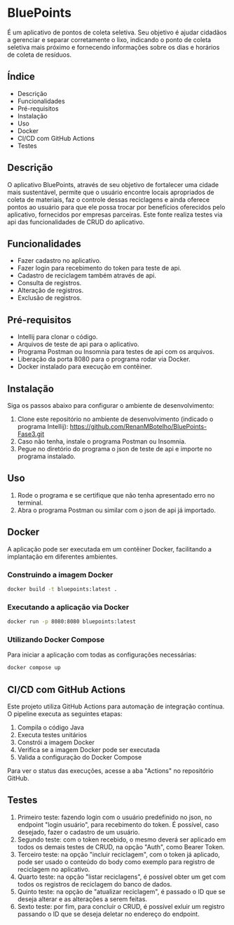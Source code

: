 # BluePoints

É um aplicativo de pontos de coleta seletiva. Seu objetivo é ajudar cidadãos a gerenciar e separar corretamente o lixo, indicando o ponto de coleta seletiva mais próximo e fornecendo informações sobre os dias e horários de coleta de resíduos.

## Índice

- Descrição
- Funcionalidades
- Pré-requisitos
- Instalação
- Uso
- Docker
- CI/CD com GitHub Actions
- Testes

## Descrição

O aplicativo BluePoints, através de seu objetivo de fortalecer uma cidade mais sustentável, permite que o usuário encontre locais apropriados de coleta de materiais, faz o controle dessas reciclagens e ainda oferece pontos ao usuário para que ele possa trocar por benefícios oferecidos pelo aplicativo, fornecidos por empresas parceiras.
Este fonte realiza testes via api das funcionalidades de CRUD do aplicativo.

## Funcionalidades

- Fazer cadastro no aplicativo.
- Fazer login para recebimento do token para teste de api.
- Cadastro de reciclagem também através de api.
- Consulta de registros.
- Alteração de registros.
- Exclusão de registros.

## Pré-requisitos

- Intellij para clonar o código.
- Arquivos de teste de api para o aplicativo.
- Programa Postman ou Insomnia para testes de api com os arquivos.
- Liberação da porta 8080 para o programa rodar via Docker.
- Docker instalado para execução em contêiner.

## Instalação

Siga os passos abaixo para configurar o ambiente de desenvolvimento:

1. Clone este repositório no ambiente de desenvolvimento (indicado o programa Intellij): https://github.com/RenanMBotelho/BluePoints-Fase3.git
2. Caso não tenha, instale o programa Postman ou Insomnia.
3. Pegue no diretório do programa o json de teste de api e importe no programa instalado.

## Uso

1. Rode o programa e se certifique que não tenha apresentado erro no terminal.
2. Abra o programa Postman ou similar com o json de api já importado.

## Docker

A aplicação pode ser executada em um contêiner Docker, facilitando a implantação em diferentes ambientes.

### Construindo a imagem Docker

```bash
docker build -t bluepoints:latest .
```

### Executando a aplicação via Docker

```bash
docker run -p 8080:8080 bluepoints:latest
```

### Utilizando Docker Compose

Para iniciar a aplicação com todas as configurações necessárias:

```bash
docker compose up
```

## CI/CD com GitHub Actions

Este projeto utiliza GitHub Actions para automação de integração contínua. O pipeline executa as seguintes etapas:

1. Compila o código Java
2. Executa testes unitários
3. Constrói a imagem Docker
4. Verifica se a imagem Docker pode ser executada
5. Valida a configuração do Docker Compose

Para ver o status das execuções, acesse a aba "Actions" no repositório GitHub.

## Testes

1. Primeiro teste: fazendo login com o usuário predefinido no json, no endpoint "login usuário", para recebimento do token. É possível, caso desejado, fazer o cadastro de um usuário.
2. Segundo teste: com o token recebido, o mesmo deverá ser aplicado em todos os demais testes de CRUD, na opção "Auth", como Bearer Token.
3. Terceiro teste: na opção "incluir reciclagem", com o token já aplicado, pode ser usado o conteúdo do body como exemplo para registro de reciclagem no aplicativo.
4. Quarto teste: na opção "listar reciclagens", é possível obter um get com todos os registros de reciclagem do banco de dados.
5. Quinto teste: na opção de "atualizar reciclagem", é passado o ID que se deseja alterar e as alterações a serem feitas.
6. Sexto teste: por fim, para concluir o CRUD, é possível exluir um registro passando o ID que se deseja deletar no endereço do endpoint.
